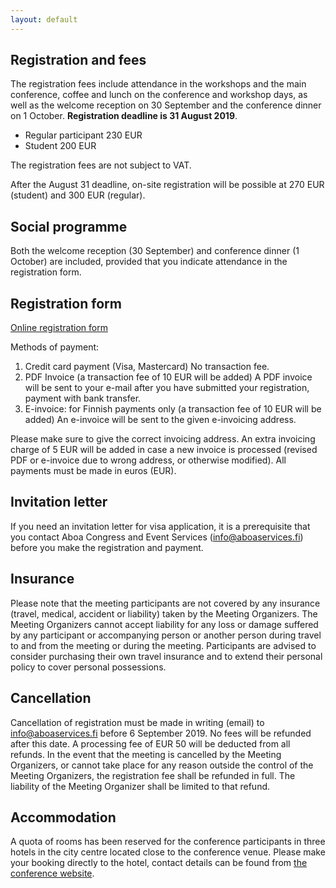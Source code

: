 ```yaml
---
layout: default
---
```


## Registration and fees

The registration fees include attendance in the workshops and the main conference, coffee and lunch on the conference and workshop days, as well as the welcome reception on 30 September and the conference dinner on 1 October. **Registration deadline is 31 August 2019**.

* Regular participant 230 EUR
* Student 200 EUR

The registration fees are not subject to VAT.

After the August 31 deadline, on-site registration will be possible at 270 EUR (student) and 300 EUR (regular).

## Social programme

Both the welcome reception (30 September) and conference dinner (1 October) are included, provided that you indicate attendance in the registration form.

## Registration form

<a href="https://www.lyyti.in/NoDaLiDa_2019_registration">Online registration form</a>

Methods of payment:

1. Credit card payment (Visa, Mastercard) No transaction fee.
2. PDF Invoice (a transaction fee of 10 EUR will be added) A PDF invoice will be sent to your e-mail after you have submitted your registration, payment with bank transfer.
3. E-invoice: for Finnish payments only (a transaction fee of 10 EUR will be added) An e-invoice will be sent to the given e-invoicing address.

Please make sure to give the correct invoicing address. An extra invoicing charge of 5 EUR will be added in case a new invoice is processed (revised PDF or e-invoice due to wrong address, or otherwise modified). All payments must be made in euros (EUR).

## Invitation letter

If you need an invitation letter for visa application, it is a prerequisite that you contact Aboa Congress and Event Services (info@aboaservices.fi) before you make the registration and payment.

## Insurance

Please note that the meeting participants are not covered by any insurance (travel, medical, accident or liability) taken by the Meeting Organizers. The Meeting Organizers cannot accept liability for any loss or damage suffered by any participant or accompanying person or another person during travel to and from the meeting or during the meeting. Participants are advised to consider purchasing their own travel insurance and to extend their personal policy to cover personal possessions.

## Cancellation

Cancellation of registration must be made in writing (email) to info@aboaservices.fi before 6 September 2019. No fees will be refunded after this date. A processing fee of EUR 50 will be deducted from all refunds. In the event that the meeting is cancelled by the Meeting Organizers, or cannot take place for any reason outside the control of the Meeting Organizers, the registration fee shall be refunded in full. The liability of the Meeting Organizer shall be limited to that refund.

## Accommodation

A quota of rooms has been reserved for the conference participants in three hotels in the city centre located close to the conference venue. Please make your booking directly to the hotel, contact details can be found from [the conference website](https://nodalida2019.org/accommodation.html).
